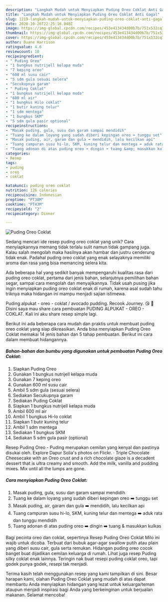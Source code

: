 ```yaml
---
description: "Langkah Mudah untuk Menyiapkan Puding Oreo Coklat Anti Gagal"
title: "Langkah Mudah untuk Menyiapkan Puding Oreo Coklat Anti Gagal"
slug: 1219-langkah-mudah-untuk-menyiapkan-puding-oreo-coklat-anti-gagal
date: 2020-10-26T22:25:16.848Z
image: https://img-global.cpcdn.com/recipes/453e413434d00b7b/751x532cq70/puding-oreo-coklat-foto-resep-utama.jpg
thumbnail: https://img-global.cpcdn.com/recipes/453e413434d00b7b/751x532cq70/puding-oreo-coklat-foto-resep-utama.jpg
cover: https://img-global.cpcdn.com/recipes/453e413434d00b7b/751x532cq70/puding-oreo-coklat-foto-resep-utama.jpg
author: Duane Harrison
ratingvalue: 4.6
reviewcount: 10
recipeingredient:
- " Puding Oreo"
- "1 bungkus nutrijell kelapa muda"
- "7 keping oreo"
- "600 ml susu cair"
- "5 sdm gula sesuai selera"
- "Secukupnya garam"
- " Puding Coklat"
- "1 bungkus nutrijell kelapa muda"
- "600 ml air"
- "1 bungkus Hilo coklat"
- "1 butir kuning telur"
- "1 sdm mentega"
- "1 bungkus SKM"
- "5 sdm gula pasir optional"
recipeinstructions:
- "Masak puding, gula, susu dan garam sampai mendidih"
- "Tuang ke dalam loyang yang sudah diberi kepingan oreo ➡️ tunggu set"
- "Masak puding, air, garam dan gula ➡️ mendidih, lalu kecilkan api"
- "Tuang campuran susu hi-lo, SKM, kuning telur dan mentega ➡️ aduk rata dan tunggu mendidih"
- "Tuang adonan di atas puding oreo ➡️ dingin ➡️ tuang &amp; masukkan kulkas"
categories:
- Resep
tags:
- puding
- oreo
- coklat

katakunci: puding oreo coklat 
nutrition: 126 calories
recipecuisine: Indonesian
preptime: "PT38M"
cooktime: "PT43M"
recipeyield: "2"
recipecategory: Dinner

---
```



![Puding Oreo Coklat](https://img-global.cpcdn.com/recipes/453e413434d00b7b/751x532cq70/puding-oreo-coklat-foto-resep-utama.jpg)

Sedang mencari ide resep puding oreo coklat yang unik? Cara menyiapkannya memang tidak terlalu sulit namun tidak gampang juga. Kalau salah mengolah maka hasilnya akan hambar dan justru cenderung tidak enak. Padahal puding oreo coklat yang enak selayaknya memiliki aroma dan rasa yang bisa memancing selera kita.

Ada beberapa hal yang sedikit banyak mempengaruhi kualitas rasa dari puding oreo coklat, pertama dari jenis bahan, selanjutnya pemilihan bahan segar, sampai cara mengolah dan menyajikannya. Tidak usah pusing jika ingin menyiapkan puding oreo coklat enak di rumah, karena asal sudah tahu triknya maka hidangan ini mampu menjadi sajian istimewa.

Puding alpukat - oreo - coklat / avocado pudding. Recook Journey. 😘 🌸 Disini saya mau share cara pembuatan PUDING ALPUKAT - OREO - COKLAT. Kali ini aku share resep simple lagi.


Berikut ini ada beberapa cara mudah dan praktis untuk membuat puding oreo coklat yang siap dikreasikan. Anda bisa menyiapkan Puding Oreo Coklat memakai 14 jenis bahan dan 5 tahap pembuatan. Berikut ini cara dalam membuat hidangannya.

<!--inarticleads1-->

##### Bahan-bahan dan bumbu yang digunakan untuk pembuatan Puding Oreo Coklat:

1. Siapkan  Puding Oreo
1. Gunakan 1 bungkus nutrijell kelapa muda
1. Gunakan 7 keping oreo
1. Gunakan 600 ml susu cair
1. Ambil 5 sdm gula (sesuai selera)
1. Sediakan Secukupnya garam
1. Sediakan  Puding Coklat
1. Siapkan 1 bungkus nutrijell kelapa muda
1. Ambil 600 ml air
1. Ambil 1 bungkus Hi-lo coklat
1. Siapkan 1 butir kuning telur
1. Ambil 1 sdm mentega
1. Sediakan 1 bungkus SKM
1. Sediakan 5 sdm gula pasir (optional)


Resep Puding Oreo - Puding merupakan cemilan yang kenyal dan pastinya disukai oleh. Explore Dapur Solia&#39;s photos on Flickr. · Triple Chocolate Cheesecake with an Oreo crust and a rich chocolate glaze is a decadent dessert that is ultra creamy and smooth. Add the milk, vanilla and pudding mixes. Mix until all the lumps are gone. 

<!--inarticleads2-->

##### Cara menyiapkan Puding Oreo Coklat:

1. Masak puding, gula, susu dan garam sampai mendidih
1. Tuang ke dalam loyang yang sudah diberi kepingan oreo ➡️ tunggu set
1. Masak puding, air, garam dan gula ➡️ mendidih, lalu kecilkan api
1. Tuang campuran susu hi-lo, SKM, kuning telur dan mentega ➡️ aduk rata dan tunggu mendidih
1. Tuang adonan di atas puding oreo ➡️ dingin ➡️ tuang &amp; masukkan kulkas


Bagi pecinta oreo dan coklat, sepertinya Resep Puding Oreo Coklat Milo ini wajib untuk dicoba. Terbuat dari bubuk agar-agar swallow putih atau plain yang diberi susu cair, gula serta remukan. Hidangan puding oreo cocok banget buat dijadikan cemilan keluarga di rumah. Lihat juga resep Puding silky coklat enak lainnya. Teringin nak buat resepi puding coklat oreo, tapi godek punya godek, resepi tak menjadi. 

Terima kasih telah menggunakan resep yang kami tampilkan di sini. Besar harapan kami, olahan Puding Oreo Coklat yang mudah di atas dapat membantu Anda menyiapkan hidangan yang lezat untuk keluarga/teman ataupun menjadi inspirasi bagi Anda yang berkeinginan untuk berjualan makanan. Selamat mencoba!
